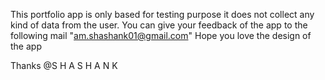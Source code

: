 This portfolio app is only based for testing purpose it does not collect any kind of data from the user.
You can give your feedback of the app to the following mail "am.shashank01@gmail.com"
Hope you love the design of the app 

Thanks @S H A S H A N K
